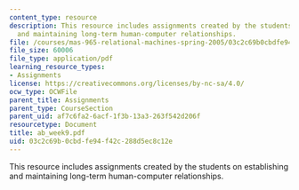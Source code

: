 ```yaml
---
content_type: resource
description: This resource includes assignments created by the students on establishing
  and maintaining long-term human-computer relationships.
file: /courses/mas-965-relational-machines-spring-2005/03c2c69b0cbdfe94f42c288d5ec8c12e_ab_week9.pdf
file_size: 60006
file_type: application/pdf
learning_resource_types:
- Assignments
license: https://creativecommons.org/licenses/by-nc-sa/4.0/
ocw_type: OCWFile
parent_title: Assignments
parent_type: CourseSection
parent_uid: af7c6fa2-6acf-1f3b-13a3-263f542d206f
resourcetype: Document
title: ab_week9.pdf
uid: 03c2c69b-0cbd-fe94-f42c-288d5ec8c12e
---
```

This resource includes assignments created by the students on establishing and maintaining long-term human-computer relationships.